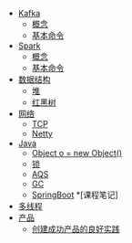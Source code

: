 * [Kafka](kafka/README.md)
  * [概念](kafka/concept.md)
  * [基本命令](kafka/cmd.md)
* [Spark](spark/README.md)
  * [概念](spark/concept.md)
  * [基本命令](spark/cmd.md)
* [数据结构](data_structure/README.md)
  * [堆](data_structure/heap.md)
  * [红黑树](data_structure/red_black_tree.md)
* [网络]()
  * [TCP](network/tcp.md)
  * [Netty](network/netty.md)
* [Java]()
  * [Object o = new Object()](java/newObject.md)
  * [锁](java/lock.md)
  * [AQS](java/aqs.md)
  * [GC](java/gc.md)
  * [SpringBoot](java/springboot.md)
*[课程笔记]
 * [多线程](course/多线程/多线程.md)
* [产品]()
  * [创建成功产品的良好实践](product/1.md)
